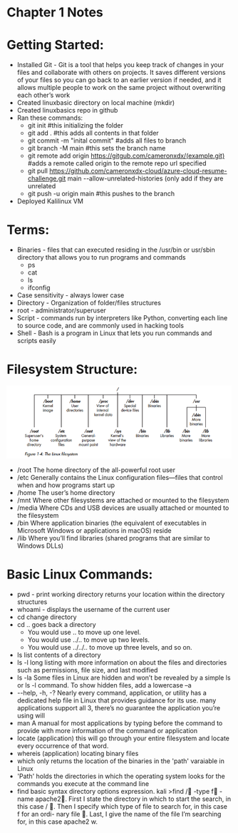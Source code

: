 # Chapter 1 Notes 

# Getting Started:
- Installed Git - Git is a tool that helps you keep track of changes in your files and collaborate with others on projects. It saves different versions of your files so you can go back to an earlier version if needed, and it allows multiple people to work on the same project without overwriting each other’s work
- Created linuxbasic directory on local machine (mkdir)
- Created linuxbasics repo in github
- Ran these commands:
    - git init #this initializing the folder
    - git add .  #this adds all contents in that folder
    - git commit -m "inital commit" #adds all files to branch
    - git branch -M main #this sets the branch name
    - git remote add origin https://gitgub.com/cameronxdx/(example.git)  #adds a remote called origin to the remote repo url specified
    - git pull https://github.com/cameronxdx-cloud/azure-cloud-resume-challenge.git main --allow-unrelated-histories (only add if they are unrelated
    - git push -u origin main #this pushes to the branch
- Deployed Kalilinux VM


# Terms:
* Binaries - files that can executed residing in the /usr/bin or usr/sbin directory that allows you to run programs and commands
    - ps 
    - cat 
    - ls 
    - ifconfig
* Case sensitivity - always lower case 
* Directory - Organization of folder/files structures
* root - administrator/superuser
* Script - commands run by interpreters like Python, converting each line to source code, and are commonly used in hacking tools
* Shell - Bash is a program in Linux that lets you run commands and scripts easily


# Filesystem Structure:
![alt text](image.png)
- /root The home directory of the all-powerful root user
- /etc Generally contains the Linux configuration files—files that control when and how programs start up
- /home The user’s home directory
- /mnt Where other filesystems are attached or mounted to the
filesystem
- /media Where CDs and USB devices are usually attached or mounted
to the filesystem
- /bin Where application binaries (the equivalent of executables in
Microsoft Windows or applications in macOS) reside
- /lib Where you’ll find libraries (shared programs that are similar to
Windows DLLs)

# Basic Linux Commands:
- pwd - print working directory returns your location within the directory structures
- whoami - displays the username of the current user
- cd change directory
- cd .. goes back a directory 
    - You would use .. to move up one level.
    - You would use ../.. to move up two levels.
    - You would use ../../.. to move up three levels, and so on.
- ls list contents of a directory 
- ls -l long listing with more information on about the files and directories such as permissions, file size, and last modified 
- ls -la Some files in Linux are hidden and won’t be revealed by a simple ls or
ls -l command. To show hidden files, add a lowercase –a
- --help, -h, -? Nearly every command, application, or utility has a dedicated help file in
Linux that provides guidance for its use. many applications support all 3, there’s no guarantee the application you’re using will 
- man A manual for most applications by typing before the command to provide with more information of the command or application 
- locate (application) this will go through your entire
filesystem and locate every occurrence of that word.
- whereis (application) locating binary files 
- which only returns the location of the binaries in the 'path' varaiable in Linux
- 'Path' holds the directories in which the operating system looks for the commands you execute at the command line
- find basic syntax directory options expression. kali >find / -type f -name apache2. First I state the directory in which to start the search, in this case / .
Then I specify which type of file to search for, in this case f for an ordi-
nary file . Last, I give the name of the file I’m searching for, in this case
apache2 w.
